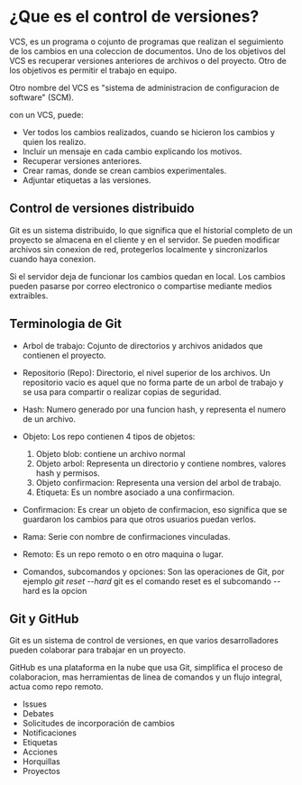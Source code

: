 # ¿Que es el control de versiones?
VCS, es un programa o cojunto de programas que realizan el seguimiento de los cambios en una coleccion de documentos.
Uno de los objetivos del VCS es recuperar versiones anteriores de archivos o del proyecto.
Otro de los objetivos es permitir el trabajo en equipo.

Otro nombre del VCS es "sistema de administracion de configuracion de software" (SCM).

con un VCS, puede:

* Ver todos los cambios realizados, cuando se hicieron los cambios y quien los realizo.
* Incluir un mensaje en cada cambio explicando los motivos.
* Recuperar versiones anteriores.
* Crear ramas, donde se crean cambios experimentales.
* Adjuntar etiquetas a las versiones.

## Control de versiones distribuido
Git es un sistema distribuido, lo que significa que el historial completo de un proyecto se almacena en el cliente y en el servidor.
Se pueden modificar archivos sin conexion de red, protegerlos localmente y sincronizarlos cuando haya conexion.

Si el servidor deja de funcionar los cambios quedan en local.
Los cambios pueden pasarse por correo electronico o compartise mediante medios extraibles.

## Terminologia de Git
* Arbol de trabajo: Cojunto de directorios y archivos anidados que contienen el proyecto.

* Repositorio (Repo): Directorio, el nivel superior de los archivos.
Un repositorio vacio es aquel que no forma parte de un arbol de trabajo y se usa para compartir o realizar copias de seguridad.

* Hash: Numero generado por una funcion hash, y representa el numero de un archivo.

* Objeto: Los repo contienen 4 tipos de objetos:
    1. Objeto blob: contiene un archivo normal
    2. Objeto arbol: Representa un directorio y contiene nombres, valores hash y permisos.
    3. Objeto confirmacion: Representa una version del arbol de trabajo.
    4. Etiqueta: Es un nombre asociado a una confirmacion.

* Confirmacion: Es crear un objeto de confirmacion, eso significa que se guardaron los cambios para que otros usuarios puedan verlos.

* Rama: Serie con nombre de confirmaciones vinculadas.

* Remoto: Es un repo remoto o en otro maquina o lugar.

* Comandos, subcomandos y opciones: Son las operaciones de Git, por ejemplo 
*git reset --hard*
git es el comando
reset es el subcomando
--hard es la opcion

## Git y GitHub
Git es un sistema de control de versiones, en que varios desarrolladores pueden colaborar para trabajar en un proyecto.

GitHub es una plataforma en la nube que usa Git, simplifica el proceso de colaboracion, mas herramientas de linea de comandos y un flujo integral, actua como repo remoto.

* Issues
* Debates
* Solicitudes de incorporación de cambios
* Notificaciones
* Etiquetas
* Acciones
* Horquillas
* Proyectos
